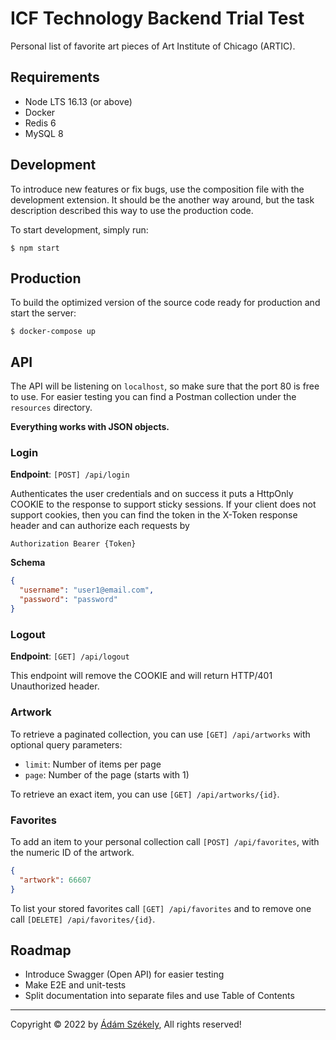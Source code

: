 ICF Technology Backend Trial Test
=================================

Personal list of favorite art pieces of Art Institute of Chicago (ARTIC).

## Requirements

- Node LTS 16.13 (or above)
- Docker
- Redis 6
- MySQL 8

## Development

To introduce new features or fix bugs, use the composition file with the 
development extension. It should be the another way around, but the task
description described this way to use the production code.

To start development, simply run:

```shell
$ npm start
```

## Production

To build the optimized version of the source code ready for production and 
start the server:

```shell
$ docker-compose up
```

## API

The API will be listening on `localhost`, so make sure that the port 80 is 
free to use.
For easier testing you can find a Postman collection under the `resources`
directory.

**Everything works with JSON objects.**

### Login 

**Endpoint**: `[POST] /api/login`

Authenticates the user credentials and on success it puts a HttpOnly COOKIE to
the response to support sticky sessions. If your client does not support 
cookies, then you can find the token in the X-Token response header and can
authorize each requests by

```
Authorization Bearer {Token}
```

**Schema**

```json
{
  "username": "user1@email.com",
  "password": "password"
}
```

### Logout

**Endpoint**: `[GET] /api/logout`

This endpoint will remove the COOKIE and will return HTTP/401 Unauthorized
header.

### Artwork

To retrieve a paginated collection, you can use `[GET] /api/artworks` with
optional query parameters:

- `limit`: Number of items per page
- `page`: Number of the page (starts with 1)

To retrieve an exact item, you can use `[GET] /api/artworks/{id}`.

### Favorites

To add an item to your personal collection call `[POST] /api/favorites`,
with the numeric ID of the artwork. 

```json
{
  "artwork": 66607
}
```

To list your stored favorites call `[GET] /api/favorites` and to remove
one call `[DELETE] /api/favorites/{id}`.

## Roadmap

- Introduce Swagger (Open API) for easier testing
- Make E2E and unit-tests
- Split documentation into separate files and use Table of Contents

---

Copyright © 2022 by [Ádám Székely][Z], All rights reserved!


[Z]: https://www.linkedin.com/in/enteocode/

